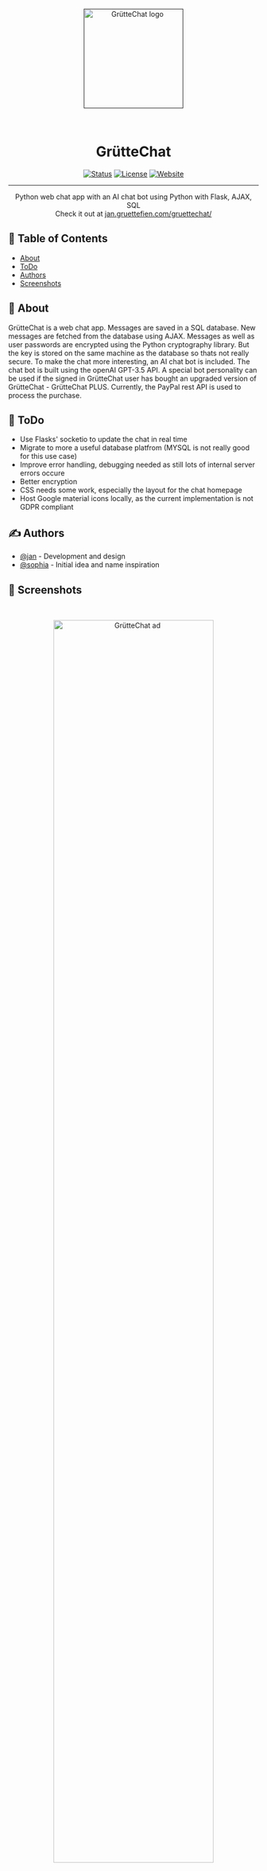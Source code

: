 <p align="center">
  <a href="" rel="noopener">
    <img width=200px src="flask/src/static/GrütteChat.png" alt="GrütteChat logo">
  </a>
</p>
<br>

<h1 align="center">GrütteChat</h1>

<div align="center">

[![Status](https://img.shields.io/badge/status-active-success.svg)]()
[![License](https://img.shields.io/badge/license-MIT-blue.svg)](/LICENSE)
[![Website](https://img.shields.io/website-up-down-green-red/http/shields.io.svg)](https://jan.gruettefien.com/gruettechat/)
</div>

---

<p align="center">
    Python web chat app with an AI chat bot using Python with Flask, AJAX, SQL<br>
    Check it out at <a href="https://jan.gruettefien.com/gruettechat/">jan.gruettefien.com/gruettechat/</a>
</p>

## 📝 Table of Contents

- [About](#about)
- [ToDo](#todo)
- [Authors](#authors)
- [Screenshots](#screenshots)

## 🧐 About <a name = "about"></a>

GrütteChat is a web chat app. Messages are saved in a SQL database. New messages are fetched from the database using AJAX. Messages as well as user passwords are encrypted using the Python cryptography library. But the key is stored on the same machine as the database so thats not really secure. To make the chat more interesting, an AI chat bot is included. The chat bot is built using the openAI GPT-3.5 API. A special bot personality can be used if the signed in GrütteChat user has bought an upgraded version of GrütteChat - GrütteChat PLUS. Currently, the PayPal rest API is used to process the purchase.

## 🚀 ToDo <a name = "todo"></a>
- Use Flasks' socketio to update the chat in real time
- Migrate to more a useful database platfrom (MYSQL is not really good for this use case)
- Improve error handling, debugging needed as still lots of internal server errors occure
- Better encryption
- CSS needs some work, especially the layout for the chat homepage
- Host Google material icons locally, as the current implementation is not GDPR compliant

## ✍️ Authors <a name = "authors"></a>
- [@jan](https://github.com/xelemir) - Development and design
- [@sophia](https://tiktok.com/@sophiaxkn) - Initial idea and name inspiration

## 🎉 Screenshots <a name = "screenshots"></a>
<br>
<p align="center">
<img width=80% src="static/marketing/ad.png" alt="GrütteChat ad"><br>
An ad for GrütteChat.<br><br>
</p>
<br>
<p align="center">
  <img width=200px src="flask/src/static/marketing/login_mobile.png" alt="GrütteChat" style="padding:30px;">
  <img width=200px src="flask/src/static/marketing/myai_mobile.png" alt="GrütteChat" style="padding:30px;">
  <img width=200px src="flask/src/static/marketing/chat_mobile.png" alt="GrütteChat" style="padding:30px;">
  <br> Login page, MyAI chat bot with the pirate personality and chat layout on mobile.<br><br>
</p>
<p align="center">
  <img width=80% src="flask/src/static/marketing/myai_mac.png" alt="GrütteChat">
  <br> MyAI on desktop.<br><br>
</p>
<p align="center">
  <img width=40% src="flask/src/static/marketing/chat_ipad.png" alt="GrütteChat" style="padding:30px;">
  <img width=40% src="flask/src/static/marketing/PLUS_zfold2.png" alt="GrütteChat" style="padding:30px;">
  <br> Chat on an iPad Air 4th Gen, GrütteChat PLUS page on a Galaxy Z Fold 2.<br><br>
</p>
<p align="center">
  <img width=80% src="flask/src/static/marketing/gruettechatpad.png" alt="GrütteChat">
  <br> Erlebe GrütteChat auf dem GrüttePad...<br><br>
</p>